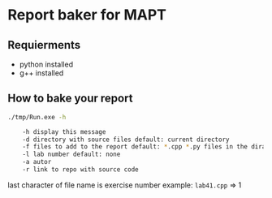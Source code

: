 # Report baker for MAPT

## Requierments
- python installed
- g++ installed

## How to bake your report

```bash
./tmp/Run.exe -h

    -h display this message
    -d directory with source files default: current directory
    -f files to add to the report default: *.cpp *.py files in the diractory
    -l lab number default: none
    -a autor
    -r link to repo with source code
```
last character of file name is exercise number
example: `lab41.cpp` => 1